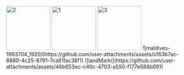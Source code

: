 <img width="120" alt="2" src="https://github.com/user-attachments/assets/d5eed6f0-fb5a-422c-8f96-80da1a527bd0">
<img width="120" alt="1" src="https://github.com/user-attachments/assets/263e8fb3-c4df-4cf2-b0d1-f5c88010cb92">
<img width="120" alt="3" src="https://github.com/user-attachments/assets/17bc1007-3944-4904-8103-3767cb20a4ce">
![maldives-1993704_1920](https://github.com/user-attachments/assets/cf63b7ac-8880-4c25-8791-7ca81fac38f1)
![landMarki](https://github.com/user-attachments/assets/46b653ec-c40c-4703-a550-f177e688b091)
